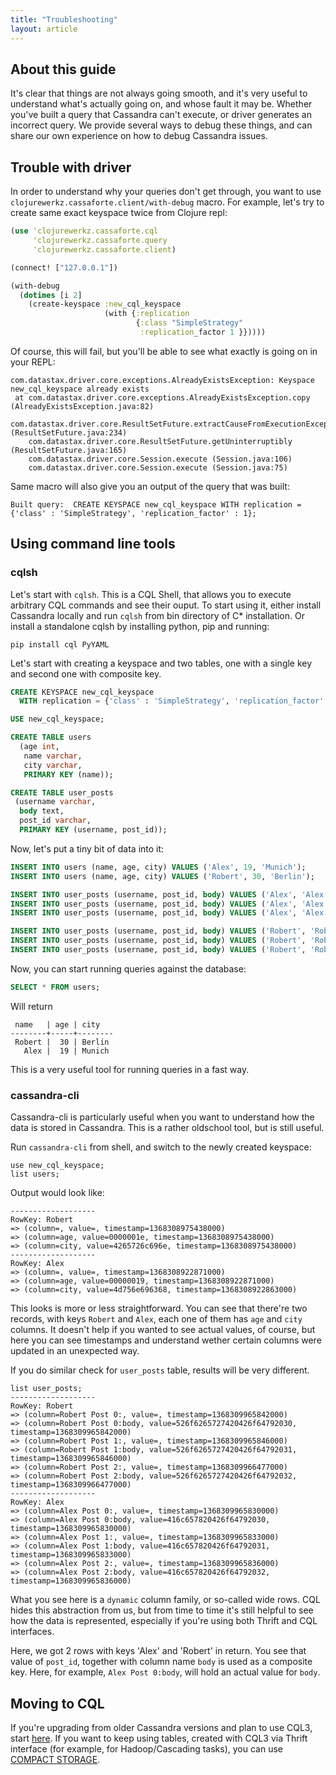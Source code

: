 ```yaml
---
title: "Troubleshooting"
layout: article
---
```


## About this guide

It's clear that things are not always going smooth, and it's very useful to understand what's actually
going on, and whose fault it may be. Whether you've built a query that Cassandra can't execute, or
driver generates an incorrect query. We provide several ways to debug these things, and can share
our own experience on how to debug Cassandra issues.

## Trouble with driver

In order to understand why your queries don't get through, you want to use `clojurewerkz.cassaforte.client/with-debug`
macro. For example, let's try to create same exact keyspace twice from Clojure repl:

```clojure
(use 'clojurewerkz.cassaforte.cql
     'clojurewerkz.cassaforte.query
     'clojurewerkz.cassaforte.client)

(connect! ["127.0.0.1"])

(with-debug
  (dotimes [i 2]
    (create-keyspace :new_cql_keyspace
                     (with {:replication
                            {:class "SimpleStrategy"
                             :replication_factor 1 }}))))
```

Of course, this will fail, but you'll be able to see what exactly is going on in your REPL:

```
com.datastax.driver.core.exceptions.AlreadyExistsException: Keyspace new_cql_keyspace already exists
 at com.datastax.driver.core.exceptions.AlreadyExistsException.copy (AlreadyExistsException.java:82)
    com.datastax.driver.core.ResultSetFuture.extractCauseFromExecutionException (ResultSetFuture.java:234)
    com.datastax.driver.core.ResultSetFuture.getUninterruptibly (ResultSetFuture.java:165)
    com.datastax.driver.core.Session.execute (Session.java:106)
    com.datastax.driver.core.Session.execute (Session.java:75)
```

Same macro will also give you an output of the query that was built:

```
Built query:  CREATE KEYSPACE new_cql_keyspace WITH replication = {'class' : 'SimpleStrategy', 'replication_factor' : 1};
```

## Using command line tools

### cqlsh

Let's start with `cqlsh`. This is a CQL Shell, that allows you to execute arbitrary CQL commands and
see their ouput. To start using it, either install Cassandra locally and run `cqlsh` from bin directory
of C* installation. Or install a standalone cqlsh by installing python, pip and running:

```
pip install cql PyYAML
```

Let's start with creating a keyspace and two tables, one with a single key and second one with composite key.

```sql
CREATE KEYSPACE new_cql_keyspace
  WITH replication = {'class' : 'SimpleStrategy', 'replication_factor' : 1};

USE new_cql_keyspace;

CREATE TABLE users
  (age int,
   name varchar,
   city varchar,
   PRIMARY KEY (name));

CREATE TABLE user_posts
 (username varchar,
  body text,
  post_id varchar,
  PRIMARY KEY (username, post_id));
```

Now, let's put a tiny bit of data into it:

```sql
INSERT INTO users (name, age, city) VALUES ('Alex', 19, 'Munich');
INSERT INTO users (name, age, city) VALUES ('Robert', 30, 'Berlin');

INSERT INTO user_posts (username, post_id, body) VALUES ('Alex', 'Alex Post 0', 'Alex Body 0');
INSERT INTO user_posts (username, post_id, body) VALUES ('Alex', 'Alex Post 1', 'Alex Body 1');
INSERT INTO user_posts (username, post_id, body) VALUES ('Alex', 'Alex Post 2', 'Alex Body 2');

INSERT INTO user_posts (username, post_id, body) VALUES ('Robert', 'Robert Post 0', 'Robert Body 0');
INSERT INTO user_posts (username, post_id, body) VALUES ('Robert', 'Robert Post 1', 'Robert Body 1');
INSERT INTO user_posts (username, post_id, body) VALUES ('Robert', 'Robert Post 2', 'Robert Body 2');
```

Now, you can start running queries against the database:

```sql
SELECT * FROM users;
```

Will return

```
 name   | age | city
--------+-----+--------
 Robert |  30 | Berlin
   Alex |  19 | Munich
```

This is a very useful tool for running queries in a fast way.

### cassandra-cli

Cassandra-cli is particularly useful when you want to understand how the data is stored in Cassandra.
This is a rather oldschool tool, but is still useful.

Run `cassandra-cli` from shell, and switch to the newly created keyspace:

```
use new_cql_keyspace;
list users;
```

Output would look like:

```
-------------------
RowKey: Robert
=> (column=, value=, timestamp=1368308975438000)
=> (column=age, value=0000001e, timestamp=1368308975438000)
=> (column=city, value=4265726c696e, timestamp=1368308975438000)
-------------------
RowKey: Alex
=> (column=, value=, timestamp=1368308922871000)
=> (column=age, value=00000019, timestamp=1368308922871000)
=> (column=city, value=4d756e696368, timestamp=1368308922863000)
```

This looks is more or less straightforward. You can see that there're two records,
with keys `Robert` and `Alex`, each one of them has `age` and `city` columns.
It doesn't help if you wanted to see actual values, of course, but here you can
see timestamps and understand wether certain columns were updated in an unexpected way.

If you do similar check for `user_posts` table, results will be very different.

```
list user_posts;
-------------------
RowKey: Robert
=> (column=Robert Post 0:, value=, timestamp=1368309965842000)
=> (column=Robert Post 0:body, value=526f6265727420426f64792030, timestamp=1368309965842000)
=> (column=Robert Post 1:, value=, timestamp=1368309965846000)
=> (column=Robert Post 1:body, value=526f6265727420426f64792031, timestamp=1368309965846000)
=> (column=Robert Post 2:, value=, timestamp=1368309966477000)
=> (column=Robert Post 2:body, value=526f6265727420426f64792032, timestamp=1368309966477000)
-------------------
RowKey: Alex
=> (column=Alex Post 0:, value=, timestamp=1368309965830000)
=> (column=Alex Post 0:body, value=416c657820426f64792030, timestamp=1368309965830000)
=> (column=Alex Post 1:, value=, timestamp=1368309965833000)
=> (column=Alex Post 1:body, value=416c657820426f64792031, timestamp=1368309965833000)
=> (column=Alex Post 2:, value=, timestamp=1368309965836000)
=> (column=Alex Post 2:body, value=416c657820426f64792032, timestamp=1368309965836000)
```

What you see here is a `dynamic` column family, or so-called wide rows. CQL hides this abstraction
from us, but from time to time it's still helpful to see how the data is represented, especially if
you're using both Thrift and CQL interfaces.

Here, we got 2 rows with keys 'Alex' and 'Robert' in return. You see that value of `post_id`, together
with column name `body` is used as a composite key. Here, for example, `Alex Post 0:body`, will
hold an actual value for `body`.


## Moving to CQL

If you're upgrading from older Cassandra versions and plan to use CQL3,
start [here](http://www.datastax.com/dev/blog/thrift-to-cql3). If you
want to keep using tables, created with CQL3 via Thrift interface
(for example, for Hadoop/Cascading tasks), you can use
[COMPACT STORAGE](https://issues.apache.org/jira/browse/CASSANDRA-4924).
